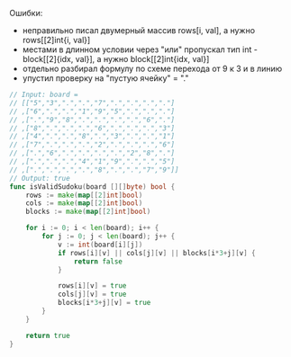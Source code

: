 Ошибки:
- неправильно писал двумерный массив rows[i, val], а нужно rows[[2]int{i, val}]
- местами в длинном условии через "или" пропускал тип int - block[[2]{idx, val}], а нужно block[[2]int{idx, val}]
- отдельно разбирал формулу по схеме перехода от 9 к 3 и в линию
- упустил проверку на "пустую ячейку" = "."

```go
// Input: board =
// [["5","3",".",".","7",".",".",".","."]
// ,["6",".",".","1","9","5",".",".","."]
// ,[".","9","8",".",".",".",".","6","."]
// ,["8",".",".",".","6",".",".",".","3"]
// ,["4",".",".","8",".","3",".",".","1"]
// ,["7",".",".",".","2",".",".",".","6"]
// ,[".","6",".",".",".",".","2","8","."]
// ,[".",".",".","4","1","9",".",".","5"]
// ,[".",".",".",".","8",".",".","7","9"]]
// Output: true
func isValidSudoku(board [][]byte) bool {
	rows := make(map[[2]int]bool)
	cols := make(map[[2]int]bool)
	blocks := make(map[[2]int]bool)

	for i := 0; i < len(board); i++ {
		for j := 0; j < len(board); j++ {
			v := int(board[i][j])
			if rows[i][v] || cols[j][v] || blocks[i*3+j][v] {
				return false
			}

			rows[i][v] = true
			cols[j][v] = true
			blocks[i*3+j][v] = true
		}
	}

	return true
}
```